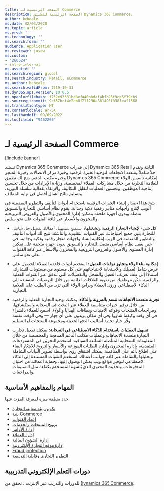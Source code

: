 ```yaml
---
title: الصفحة الرئيسية لـ Commerce
description: الصفحة الرئيسية لتطبيق Dynamics 365 Commerce.
author: bebeale
ms.date: 02/03/2020
ms.topic: article
ms.prod: ''
ms.technology: ''
ms.search.form: ''
audience: Application User
ms.reviewer: josaw
ms.custom:
- "260624"
- intro-internal
ms.assetid: ''
ms.search.region: global
ms.search.industry: Retail, eCommerce
ms.author: bebeale
ms.search.validFrom: 2019-10-31
ms.dyn365.ops.version: 10.0.5
ms.openlocfilehash: f752e93331be8efa40b0daf4bfb95f9ce5f39cb9
ms.sourcegitcommit: 9c637bcf4e2eb8f711290a861492f038feaf1568
ms.translationtype: HT
ms.contentlocale: ar-SA
ms.lasthandoff: 09/09/2022
ms.locfileid: "9462205"
---
```

# <a name="commerce-home-page"></a>الصفحة الرئيسية لـ Commerce

[!include [banner](includes/banner.md)]

تستند Dynamics 365 Commerce إلى قدرات Dynamics 365 Retail الثابتة وتقدم حلاً شاملاً ومتعدد الاتجاهات لتوحيد الخبرة الرقمية وخبرة مركز الاتصالات وخبرة المتجر وخبرة مكتب الدعم. يتيح لك تطبيق Dynamics 365 Commerce إمكانية تأسيس الولاء للعلامة التجارية من خلال مشاركات العملاء المخصصة، وزيادة الإيرادات من خلال تحسين إنتاجية الموظفين، وتحسين العمليات لتقليل التكاليف والارتقاء بفعالية سلسلة التوريد، وتسليم نتائج أعمال أفضل في نهاية المطاف.

يتيح هذا الإصدار إنشاء الخبرات الرقمية باستخدام أدوات التأليف والتطوير المضمنة في الويب لإنتاج واجهات متاجر رقمية ذكية وجذابة. يقوم نظام أساسي للتجارة والتسويق متصلة وبدون أجهزة ملحقة بتمكين إدارة المحتوى والأصول والعروض الترويجية والمخزون والأسعار عبر كافة القنوات على نحو سلس.

- **كل شيء لإنشاء التجارة الرقمية وتشغيلها:** استمتع بتسهيل أعمالك بفضل حل شامل للتجارة يلبي جميع احتياجاتك عبر القنوات التقليدية والناشئة. تتيح لك أدوات التأليف والتطوير المضمنة في الويب إمكانية إنشاء واجهات متجار رقمية وذكية وجذابة، في حين يعمل نظام أساسي متصل للتجاره والتسويق بدون أجهزة ملحقة على تمكين إدارة المحتوى والأصول والعروض الترويجية والمخزون والأسعار عبر كافة القنوات على نحو سلس.

- **إمكانية بناء الولاء وتجاوز توقعات العميل:** استخدم أدوات قاعدة العملاء للحصول على عرض شامل لعميلك والاستجابة لاحتياجاتهم على كل مستوى من مستويات التشارك، استنادًا إلى ملف تعريف العميل والسجل والتفضيلات التي تتدفق عبر القنوات الفعلية والرقمية. مكّن موظفيك من تقوية العلاقات الدائمة من خلال التوصيات المستندة إلى الذكاء الاصطناعي ورؤى العملاء وبرامج الولاء التي تزيد من الطلب على العلامة التجارية.

- **تجربة متعددة الاتجاهات تتسم بالمرونة والذكاء:** يمكنك توحيد التجارة الفعلية والرقمية من خلال توفير خبرات متناسقة للعملاء عبر البحث في السحابة واستكشافها، ومراجعات المنتجات وقوائم الأمنيات وبطاقات الهدايا والولاء. اسمح للعملاء بالشراء في أي وقت وكيفما شاؤوا وفي أي مكان يريدون على أي جهاز — وفي الوقت نفسه وفّر خيار تحديد أساليب الدفع الحديثة ومجموعة المنتجات أو التسليم.

- **تسهيل العمليات باستخدام الذكاء الاصطناعي في السحابة:** يمكنك تفعيل تجارب التجارة متعددة الاتجاهات وعمليات مكاتب الدعم المدمجة والمخصصة من خلال المعلومات السحابية المتأصلة الشائعة السياقية. استخدم التخزين في المستودعات المتقدمة، وإدارة المخزون وإدارة الطلبات الموزعة والأسعار والترويج للابتكار البقاء على اطلاع دائم على المنافسة. يمكنك اشتقاق رؤى بواسطة تصوير البيانات الشاملة وتحليلها والشاملة عبر كافة جوانب أعمالك. استخدم التقنيات المستندة إلى الذكاء الاصطناعي لتوفير مواقع ويب يمكن الوصول إليها، وحماية أعمالك من احتيال المدفوعات، وتحديث المحتوى الذي يُنشؤه المستخدم بكفاءة مثل التصنيفات والمراجعات.

## <a name="core-concepts-and-tasks"></a>المهام والمفاهيم الأساسية

حدد منطقة ميزة لمعرفة المزيد عنها.

- [تكوين بيئة معاينة التجارة](provisioning-guide.md)
- [بنية Commerce](./commerce-architecture.md)
- [إعداد القنوات](channels-overview.md)
- [ترويج المنتجات والخدمات](set-up-retail-products.md)
- [إدارة الأوامر](Order-fulfillment-overview.md)
- [إدارة العملاء](set-up-customer-loyalty-program.md)
- [إدارة الشؤون المالية](retail-statements.md)
- [إدارة موقع التجارة الإلكترونية](online-store-overview.md)
- [Fraud protection](dev-itpro/DFP.md)
- [التطوير التجاري وقابلية التوسعة](dev-itpro/retail-sdk/sdk-github.md)

## <a name="elearning-courses"></a>دورات التعلم الإلكتروني التدريبية

للدورات والتدريب عبر الإنترنت ، تحقق من [Dynamics 365 Commerce](/learn/browse/?expanded=dynamics-365&products=dynamics-commerce&resource_type=learning%20path).
